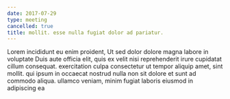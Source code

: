 ```yaml
---
date: 2017-07-29
type: meeting
cancelled: true
title: mollit. esse nulla fugiat dolor ad pariatur.
---
```

Lorem incididunt eu enim proident, Ut sed dolor dolore magna labore in voluptate Duis aute officia elit, quis ex velit nisi reprehenderit irure cupidatat cillum consequat. exercitation culpa consectetur ut tempor aliquip amet, sint mollit. qui ipsum in occaecat nostrud nulla non sit dolore et sunt ad commodo aliqua. ullamco veniam, minim fugiat laboris eiusmod in adipiscing ea